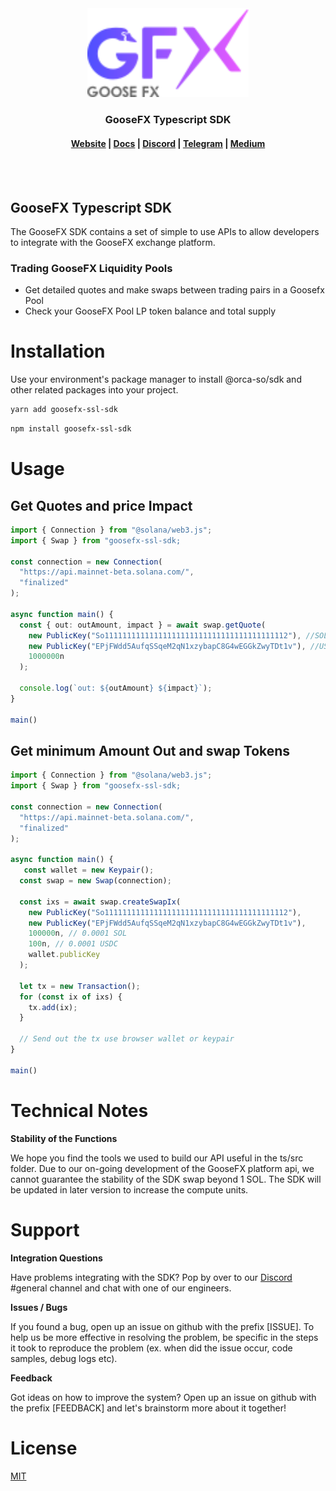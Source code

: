 <div align="center">
  <img height="142" src="https://github.com/GooseFX1/gfx-web-app/blob/dev/public/img/assets/gfx_logo_gradient_lite.svg" />
  <h3>GooseFX Typescript SDK</h3>
  <h4>
    <a href="https://goosefx.io">Website</a>
    <span> | </span>
    <a href="https://docs.goosefx.io">Docs</a>
    <span> | </span>
    <a href="https://discord.com/channels/833693973687173121/833742620371058688">Discord</a>
    <span> | </span>
    <a href="https://www.t.me/goosefx">Telegram</a>
    <span> | </span>
    <a href="https://medium.com/goosefx">Medium</a>
  </h4>
  <br />
  <br />
</div>

## GooseFX Typescript SDK

The GooseFX SDK contains a set of simple to use APIs to allow developers to integrate with the GooseFX exchange platform.

### Trading GooseFX Liquidity Pools

- Get detailed quotes and make swaps between trading pairs in a Goosefx Pool
- Check your GooseFX Pool LP token balance and total supply

# Installation

Use your environment's package manager to install @orca-so/sdk and other related packages into your project.

```bash
yarn add goosefx-ssl-sdk
```

```bash
npm install goosefx-ssl-sdk
```

# Usage

## Get Quotes and price Impact

```typescript
import { Connection } from "@solana/web3.js";
import { Swap } from "goosefx-ssl-sdk;

const connection = new Connection(
  "https://api.mainnet-beta.solana.com/",
  "finalized"
);

async function main() {
  const { out: outAmount, impact } = await swap.getQuote(
    new PublicKey("So11111111111111111111111111111111111111112"), //SOL
    new PublicKey("EPjFWdd5AufqSSqeM2qN1xzybapC8G4wEGGkZwyTDt1v"), //USD
    1000000n
  );

  console.log(`out: ${outAmount} ${impact}`);
}

main()

```

## Get minimum Amount Out and swap Tokens

```typescript
import { Connection } from "@solana/web3.js";
import { Swap } from "goosefx-ssl-sdk;

const connection = new Connection(
  "https://api.mainnet-beta.solana.com/",
  "finalized"
);

async function main() {
   const wallet = new Keypair();
  const swap = new Swap(connection);

  const ixs = await swap.createSwapIx(
    new PublicKey("So11111111111111111111111111111111111111112"),
    new PublicKey("EPjFWdd5AufqSSqeM2qN1xzybapC8G4wEGGkZwyTDt1v"),
    100000n, // 0.0001 SOL
    100n, // 0.0001 USDC
    wallet.publicKey
  );

  let tx = new Transaction();
  for (const ix of ixs) {
    tx.add(ix);
  }

  // Send out the tx use browser wallet or keypair
}

main()

```

# Technical Notes

**Stability of the Functions**

We hope you find the tools we used to build our API useful in the ts/src folder. Due to our on-going development of the GooseFX platform api, we cannot guarantee the stability of the SDK swap beyond 1 SOL. The SDK will be updated in later version to increase the compute units.

# Support

**Integration Questions**

Have problems integrating with the SDK? Pop by over to our [Discord](https://discord.gg/PAVyv4A2C5) #general channel and chat with one of our engineers.

**Issues / Bugs**

If you found a bug, open up an issue on github with the prefix [ISSUE]. To help us be more effective in resolving the problem, be specific in the steps it took to reproduce the problem (ex. when did the issue occur, code samples, debug logs etc).

**Feedback**

Got ideas on how to improve the system? Open up an issue on github with the prefix [FEEDBACK] and let's brainstorm more about it together!

# License

[MIT](https://choosealicense.com/licenses/mit/)
